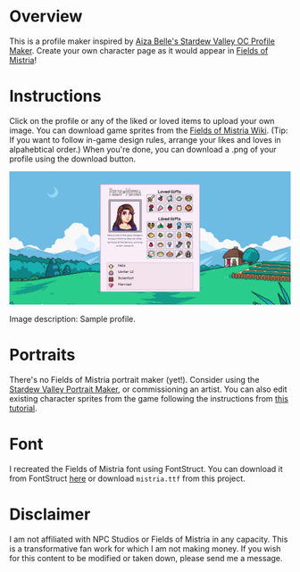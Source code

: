 # Overview

This is a profile maker inspired by [Aiza Belle's Stardew Valley OC Profile Maker](https://www.lifeaftergrind.com/2023/08/stardew-valley-oc-profile-maker.html). Create your own character page as it would appear in [Fields of Mistria](https://www.fieldsofmistria.com/)!

# Instructions

Click on the profile or any of the liked or loved items to upload your own image. You can download game sprites from the [Fields of Mistria Wiki](https://fieldsofmistria.wiki.gg/wiki/Fields_of_Mistria_Wiki). (Tip: If you want to follow in-game design rules, arrange your likes and loves in alpahebtical order.) When you're done, you can download a .png of your profile using the download button.


!["Example Profile"](https://github.com/nela-jankechova/mistria/blob/main/mistria/src/assets/example_profile.png)

Image description: Sample profile.

# Portraits
There's no Fields of Mistria portrait maker (yet!). Consider using the [Stardew Valley Portrait Maker](https://jazzybee.itch.io/sdvcharactercreator), or commissioning an artist. You can also edit existing character sprites from the game following the instructions from [this tutorial](https://steamcommunity.com/sharedfiles/filedetails/?id=3305826941).

# Font

I recreated the Fields of Mistria font using FontStruct. You can download it from FontStruct [here](https://fontstruct.com/fontstructions/show/2611132/fields-of-mistria) or download `mistria.ttf` from this project.

# Disclaimer

I am not affiliated with NPC Studios or Fields of Mistria in any capacity. This is a transformative fan work for which I am not making money. If you wish for this content to be modified or taken down, please send me a message.
